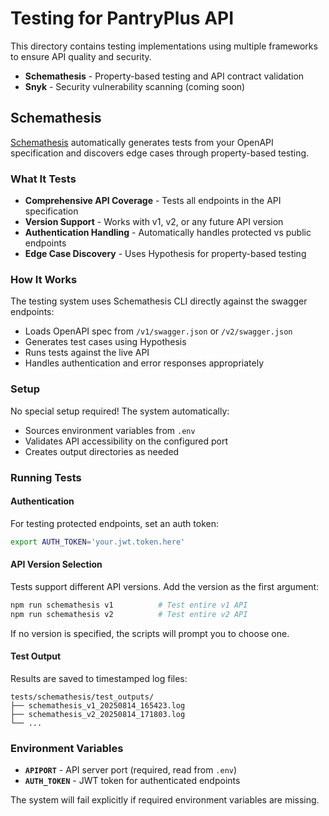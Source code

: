# Testing for PantryPlus API

This directory contains testing implementations using multiple frameworks to ensure API quality and security.
- **Schemathesis** - Property-based testing and API contract validation
- **Snyk** - Security vulnerability scanning (coming soon)

## Schemathesis
[Schemathesis](https://schemathesis.readthedocs.io/en/stable/) automatically generates tests from your OpenAPI specification and discovers edge cases through property-based testing.

### What It Tests
- **Comprehensive API Coverage** - Tests all endpoints in the API specification
- **Version Support** - Works with v1, v2, or any future API version
- **Authentication Handling** - Automatically handles protected vs public endpoints
- **Edge Case Discovery** - Uses Hypothesis for property-based testing

### How It Works
The testing system uses Schemathesis CLI directly against the swagger endpoints:
- Loads OpenAPI spec from `/v1/swagger.json` or `/v2/swagger.json`
- Generates test cases using Hypothesis
- Runs tests against the live API
- Handles authentication and error responses appropriately

### Setup
No special setup required! The system automatically:
- Sources environment variables from `.env`
- Validates API accessibility on the configured port
- Creates output directories as needed

### Running Tests

#### Authentication
For testing protected endpoints, set an auth token:
```sh
export AUTH_TOKEN='your.jwt.token.here'
```

#### API Version Selection
Tests support different API versions. Add the version as the first argument:

```sh
npm run schemathesis v1          # Test entire v1 API
npm run schemathesis v2          # Test entire v2 API

```

If no version is specified, the scripts will prompt you to choose one.

#### Test Output
Results are saved to timestamped log files:
```
tests/schemathesis/test_outputs/
├── schemathesis_v1_20250814_165423.log
├── schemathesis_v2_20250814_171803.log
└── ...
```



### Environment Variables
- **`APIPORT`** - API server port (required, read from `.env`)
- **`AUTH_TOKEN`** - JWT token for authenticated endpoints

The system will fail explicitly if required environment variables are missing.
